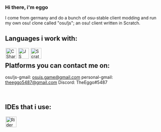 ### Hi there, i'm eggo

I come from germany and do a bunch of osu-stable client modding and run my own osu! clone called "osu!js"; an osu! client written in Scratch.

## Languages i work with:
<img style="padding: 1.5px" align="left" alt="CSharp" width="35px" src="https://cdn.worldvectorlogo.com/logos/c--4.svg"/>
<img style="padding: 1.5px" align="left" alt="JS" width="35px" src="https://cdn.worldvectorlogo.com/logos/logo-javascript.svg"/>
<img style="padding: 1.5px" align="left" alt="Scratch" width="35px" src="https://image.winudf.com/v2/image1/b3JnLnNjcmF0Y2hfaWNvbl8xNTc0MjEwMDgxXzA0Ng/icon.png?w=&fakeurl=1"/>

<br>

## Platforms you can contact me on:

osu!js-gmail: osujs.game@gmail.com
personal-gmail: theeggo5487@gmail.com
Discord: TheEggo#5487

<br>

## IDEs that i use:

<img style="padding: 1.5px" align="left" alt="Rider" width="35px" src="https://resources.jetbrains.com/storage/products/rider/img/meta/rider_logo_300x300.png"/>
